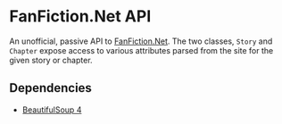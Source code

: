 FanFiction.Net API
==================
An unofficial, passive API to [FanFiction.Net](http://www.fanfiction.net/). The two classes, <code>Story</code> and <code>Chapter</code> expose access to various attributes parsed from the site for the given story or chapter.

Dependencies
------------
* [BeautifulSoup 4](http://www.crummy.com/software/BeautifulSoup/)

